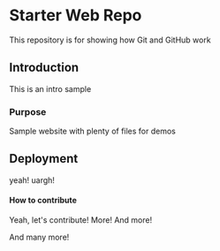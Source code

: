 # Starter Web Repo

This repository is for showing how Git and GitHub work


## Introduction

This is an intro sample

### Purpose

Sample website with plenty of files for demos

## Deployment

yeah! uargh!

#### How to contribute

Yeah, let's contribute!
More!
And more!

And many more!